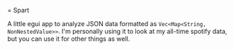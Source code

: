 = Spart

A little egui app to analyze JSON data formatted as `Vec<Map<String, NonNestedValue>>`. I'm personally using it to look at my all-time spotify data, but you can use it for other things as well.
